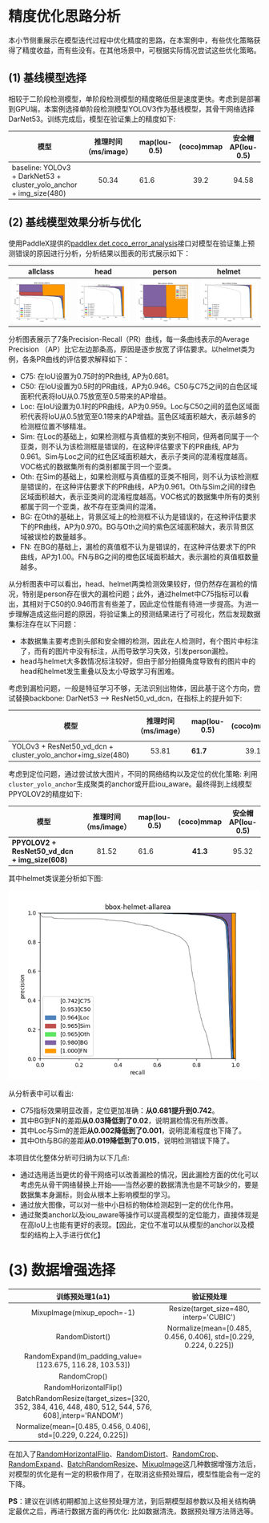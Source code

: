 # 精度优化思路分析

本小节侧重展示在模型迭代过程中优化精度的思路，在本案例中，有些优化策略获得了精度收益，而有些没有。在其他场景中，可根据实际情况尝试这些优化策略。

## (1) 基线模型选择

相较于二阶段检测模型，单阶段检测模型的精度略低但是速度更快。考虑到是部署到GPU端，本案例选择单阶段检测模型YOLOV3作为基线模型，其骨干网络选择DarNet53。训练完成后，模型在验证集上的精度如下:

| 模型                                                         | 推理时间 （ms/image） | map(Iou-0.5) | (coco)mmap | 安全帽AP(Iou-0.5) |
| ------------------------------------------------------------ | :-------------------: | ------------ | :--------: | :---------------: |
| baseline: YOLOv3 + DarkNet53 + cluster_yolo_anchor + img_size(480) |         50.34         | 61.6         |    39.2    |       94.58       |



## (2) 基线模型效果分析与优化

使用PaddleX提供的[paddlex.det.coco_error_analysis](https://paddlex.readthedocs.io/zh_CN/develop/apis/visualize.html#paddlex-det-coco-error-analysis)接口对模型在验证集上预测错误的原因进行分析，分析结果以图表的形式展示如下：

| allclass                                    | head                                         | person                                       | helmet                                       |
| ------------------------------------------- | -------------------------------------------- | -------------------------------------------- | -------------------------------------------- |
| <img src="./images/9.png"  width = "320" /> | <img src="./images/10.png"  width = "320" /> | <img src="./images/12.png"  width = "320" /> | <img src="./images/11.png"  width = "320" /> |

分析图表展示了7条Precision-Recall（PR）曲线，每一条曲线表示的Average Precision （AP）比它左边那条高，原因是逐步放宽了评估要求。以helmet类为例，各条PR曲线的评估要求解释如下：

- C75: 在IoU设置为0.75时的PR曲线, AP为0.681。
- C50: 在IoU设置为0.5时的PR曲线，AP为0.946。C50与C75之间的白色区域面积代表将IoU从0.75放宽至0.5带来的AP增益。
- Loc: 在IoU设置为0.1时的PR曲线，AP为0.959。Loc与C50之间的蓝色区域面积代表将IoU从0.5放宽至0.1带来的AP增益。蓝色区域面积越大，表示越多的检测框位置不够精准。
- Sim: 在Loc的基础上，如果检测框与真值框的类别不相同，但两者同属于一个亚类，则不认为该检测框是错误的，在这种评估要求下的PR曲线, AP为0.961。Sim与Loc之间的红色区域面积越大，表示子类间的混淆程度越高。VOC格式的数据集所有的类别都属于同一个亚类。
- Oth: 在Sim的基础上，如果检测框与真值框的亚类不相同，则不认为该检测框是错误的，在这种评估要求下的PR曲线，AP为0.961。Oth与Sim之间的绿色区域面积越大，表示亚类间的混淆程度越高。VOC格式的数据集中所有的类别都属于同一个亚类，故不存在亚类间的混淆。
- BG: 在Oth的基础上，背景区域上的检测框不认为是错误的，在这种评估要求下的PR曲线，AP为0.970。BG与Oth之间的紫色区域面积越大，表示背景区域被误检的数量越多。
- FN: 在BG的基础上，漏检的真值框不认为是错误的，在这种评估要求下的PR曲线，AP为1.00。FN与BG之间的橙色区域面积越大，表示漏检的真值框数量越多。

从分析图表中可以看出，head、helmet两类检测效果较好，但仍然存在漏检的情况，特别是person存在很大的漏检问题；此外，通过helmet中C75指标可以看出，其相对于C50的0.946而言有些差了，因此定位性能有待进一步提高。为进一步理解造成这些问题的原因，将验证集上的预测结果进行了可视化，然后发现数据集标注存在以下问题：

- 本数据集主要考虑到头部和安全帽的检测，因此在人检测时，有个图片中标注了，而有的图片中没有标注，从而导致学习失效，引发person漏检。
- head与helmet大多数情况标注较好，但由于部分拍摄角度导致有的图片中的head和helmet发生重叠以及太小导致学习有困难。

考虑到漏检问题，一般是特征学习不够，无法识别出物体，因此基于这个方向，尝试替换backbone: DarNet53 --> ResNet50_vd_dcn，在指标上的提升如下:

| 模型                                                         | 推理时间 （ms/image） | map(Iou-0.5) | (coco)mmap | 安全帽AP(Iou-0.5) |
| ------------------------------------------------------------ | :-------------------: | ------------ | :--------: | :---------------: |
| YOLOv3 + ResNet50_vd_dcn + cluster_yolo_anchor+img_size(480) |         53.81         | **61.7**     |    39.1    |     **95.35**     |

考虑到定位问题，通过尝试放大图片，不同的网络结构以及定位的优化策略: 利用`cluster_yolo_anchor`生成聚类的anchor或开启iou_aware。最终得到上线模型PPYOLOV2的精度如下:

| 模型                                           | 推理时间 （ms/image） | map(Iou-0.5) | (coco)mmap | 安全帽AP(Iou-0.5) |
| ---------------------------------------------- | :-------------------: | ------------ | :--------: | :---------------: |
| **PPYOLOV2 + ResNet50_vd_dcn + img_size(608)** |         81.52         | 61.6         |  **41.3**  |       95.32       |

其中helmet类误差分析如下图:

<div align="center">
    <img src="./images/13.png"  width = "640" />
</div>


从分析表中可以看出:

- C75指标效果明显改善，定位更加准确：**从0.681提升到0.742**。
- 其中BG到FN的差距**从0.03降低到了0.02**，说明漏检情况有所改善。
- 其中Loc与Sim的差距**从0.002降低到了0.001**，说明混淆程度也下降了。
- 其中Oth与BG的差距**从0.019降低到了0.015**，说明检测错误下降了。

本项目优化整体分析可归纳为以下几点:

- 通过选用适当更优的骨干网络可以改善漏检的情况，因此漏检方面的优化可以考虑先从骨干网络替换上开始——当然必要的数据清洗也是不可缺少的，要是数据集本身漏标，则会从根本上影响模型的学习。
- 通过放大图像，可以对一些中小目标的物体检测起到一定的优化作用。
- 通过聚类anchor以及iou_aware等操作可以提高模型的定位能力，直接体现是在高IoU上也能有更好的表现。【因此，定位不准可以从模型的anchor以及模型的结构上入手进行优化】

# (3) 数据增强选择

|                       训练预处理1(a1)                        |                          验证预处理                          |
| :----------------------------------------------------------: | :----------------------------------------------------------: |
|                  MixupImage(mixup_epoch=-1)                  |           Resize(target_size=480, interp='CUBIC')            |
|                       RandomDistort()                        | Normalize(mean=[0.485, 0.456, 0.406], std=[0.229, 0.224, 0.225]) |
|   RandomExpand(im_padding_value=[123.675, 116.28, 103.53])   |                                                              |
|                         RandomCrop()                         |                                                              |
|                    RandomHorizontalFlip()                    |                                                              |
| BatchRandomResize(target_sizes=[320, 352, 384, 416, 448, 480, 512, 544, 576, 608],interp='RANDOM') |                                                              |
| Normalize(mean=[0.485, 0.456, 0.406], std=[0.229, 0.224, 0.225]) |                                                              |

在加入了[RandomHorizontalFlip](https://paddlex.readthedocs.io/zh_CN/develop/apis/transforms/det_transforms.html#randomhorizontalflip)、[RandomDistort](https://paddlex.readthedocs.io/zh_CN/develop/apis/transforms/det_transforms.html#randomdistort)、[RandomCrop](https://paddlex.readthedocs.io/zh_CN/develop/apis/transforms/det_transforms.html#randomcrop)、[RandomExpand](https://paddlex.readthedocs.io/zh_CN/develop/apis/transforms/det_transforms.html#randomexpand)、[BatchRandomResize](https://paddlex.readthedocs.io/zh_CN/develop/apis/transforms/det_transforms.html#batchrandomresize)、[MixupImage](https://paddlex.readthedocs.io/zh_CN/develop/apis/transforms/det_transforms.html#mixupimage)这几种数据增强方法后，对模型的优化是有一定的积极作用了，在取消这些预处理后，模型性能会有一定的下降。

**PS**：建议在训练初期都加上这些预处理方法，到后期模型超参数以及相关结构确定最优之后，再进行数据方面的再优化: 比如数据清洗，数据预处理方法筛选等。



>
